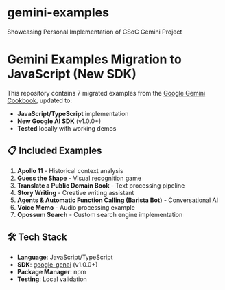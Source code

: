 # gemini-examples
Showcasing Personal Implementation of GSoC Gemini Project

# Gemini Examples Migration to JavaScript (New SDK)

This repository contains 7 migrated examples from the [Google Gemini Cookbook](https://github.com/google/generative-ai-docs), updated to:
- **JavaScript/TypeScript** implementation
- **New Google AI SDK** (v1.0.0+)
- **Tested** locally with working demos

## 📋 Included Examples

1. **Apollo 11** - Historical context analysis
2. **Guess the Shape** - Visual recognition game
3. **Translate a Public Domain Book** - Text processing pipeline
4. **Story Writing** - Creative writing assistant
5. **Agents & Automatic Function Calling (Barista Bot)** - Conversational AI
6. **Voice Memo** - Audio processing example
7. **Opossum Search** - Custom search engine implementation

## 🛠️ Tech Stack

- **Language**: JavaScript/TypeScript
- **SDK**: [google-genai](https://github.com/google/generative-ai-node) (v1.0.0+)
- **Package Manager**: npm
- **Testing**: Local validation

